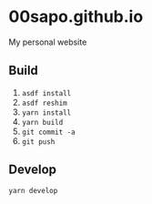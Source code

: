 # 00sapo.github.io

My personal website

## Build

1. `asdf install`
2. `asdf reshim`
3. `yarn install`
4. `yarn build`
5. `git commit -a`
6. `git push`

## Develop

`yarn develop`

